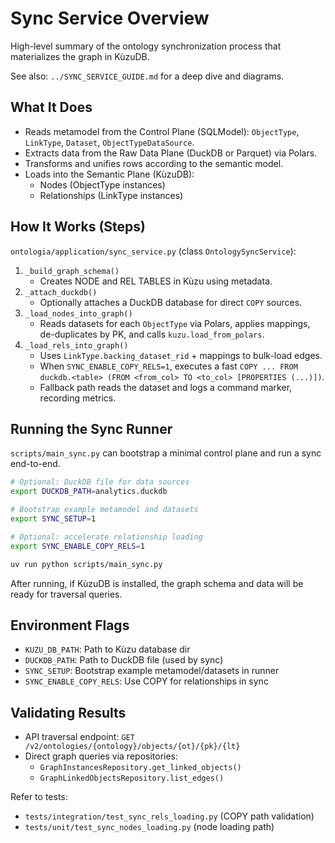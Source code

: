 # Sync Service Overview

High-level summary of the ontology synchronization process that materializes the graph in KùzuDB.

See also: `../SYNC_SERVICE_GUIDE.md` for a deep dive and diagrams.

## What It Does

- Reads metamodel from the Control Plane (SQLModel): `ObjectType`, `LinkType`, `Dataset`, `ObjectTypeDataSource`.
- Extracts data from the Raw Data Plane (DuckDB or Parquet) via Polars.
- Transforms and unifies rows according to the semantic model.
- Loads into the Semantic Plane (KùzuDB):
  - Nodes (ObjectType instances)
  - Relationships (LinkType instances)

## How It Works (Steps)

`ontologia/application/sync_service.py` (class `OntologySyncService`):

1. `_build_graph_schema()`
   - Creates NODE and REL TABLES in Kùzu using metadata.
2. `_attach_duckdb()`
   - Optionally attaches a DuckDB database for direct `COPY` sources.
3. `_load_nodes_into_graph()`
   - Reads datasets for each `ObjectType` via Polars, applies mappings, de-duplicates by PK, and calls `kuzu.load_from_polars`.
4. `_load_rels_into_graph()`
   - Uses `LinkType.backing_dataset_rid` + mappings to bulk-load edges.
   - When `SYNC_ENABLE_COPY_RELS=1`, executes a fast `COPY ... FROM duckdb.<table> (FROM <from_col> TO <to_col> [PROPERTIES (...)])`.
   - Fallback path reads the dataset and logs a command marker, recording metrics.

## Running the Sync Runner

`scripts/main_sync.py` can bootstrap a minimal control plane and run a sync end-to-end.

```bash
# Optional: DuckDB file for data sources
export DUCKDB_PATH=analytics.duckdb

# Bootstrap example metamodel and datasets
export SYNC_SETUP=1

# Optional: accelerate relationship loading
export SYNC_ENABLE_COPY_RELS=1

uv run python scripts/main_sync.py
```

After running, if KùzuDB is installed, the graph schema and data will be ready for traversal queries.

## Environment Flags

- `KUZU_DB_PATH`: Path to Kùzu database dir
- `DUCKDB_PATH`: Path to DuckDB file (used by sync)
- `SYNC_SETUP`: Bootstrap example metamodel/datasets in runner
- `SYNC_ENABLE_COPY_RELS`: Use COPY for relationships in sync

## Validating Results

- API traversal endpoint: `GET /v2/ontologies/{ontology}/objects/{ot}/{pk}/{lt}`
- Direct graph queries via repositories:
  - `GraphInstancesRepository.get_linked_objects()`
  - `GraphLinkedObjectsRepository.list_edges()`

Refer to tests:
- `tests/integration/test_sync_rels_loading.py` (COPY path validation)
- `tests/unit/test_sync_nodes_loading.py` (node loading path)
